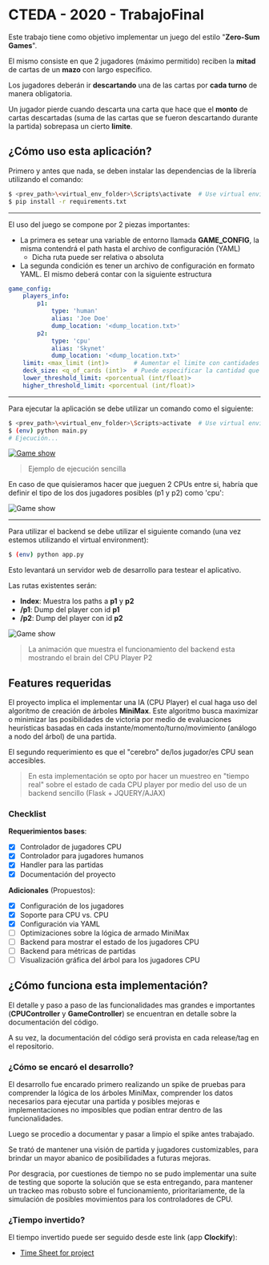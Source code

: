 # CTEDA - 2020 - TrabajoFinal

Este trabajo tiene como objetivo implementar un juego del estilo "**Zero-Sum Games**".

El mismo consiste en que 2 jugadores (máximo permitido) reciben la **mitad** de cartas de un **mazo** con largo especifico.

Los jugadores deberán ir **descartando** una de las cartas por **cada turno** de manera obligatoria.

Un jugador pierde cuando descarta una carta que hace que el **monto** de cartas descartadas (suma de las cartas que se fueron descartando durante la partida) sobrepasa un cierto **limite**.

## ¿Cómo uso esta aplicación?

Primero y antes que nada, se deben instalar las dependencias de la librería utilizando el comando:

````bash
$ <prev_path>\<virtual_env_folder>\Scripts\activate  # Use virtual environment
$ pip install -r requirements.txt
````

---------

El uso del juego se compone por 2 piezas importantes:

- La primera es setear una variable de entorno llamada **GAME_CONFIG**, la misma contendrá el path hasta el archivo de configuración (YAML)
  - Dicha ruta puede ser relativa o absoluta
- La segunda condición es tener un archivo de configuración en formato YAML. El mismo deberá contar con la siguiente estructura

````yaml
game_config:
    players_info:
        p1: 
            type: 'human'
            alias: 'Joe Doe'
            dump_location: '<dump_location.txt>'
        p2: 
            type: 'cpu'
            alias: 'Skynet'
            dump_location: '<dump_location.txt>'
    limit: <max_limit (int)>       # Aumentar el limite con cantidades de cartas cada vez mas altas reducen drasticamente el rendimiento
    deck_size: <q_of_cards (int)>  # Puede especificar la cantidad que quiera, recuerde que cuantas mas cartas mas computación requerirá el programa
    lower_threshold_limit: <porcentual (int/float)>
    higher_threshold_limit: <porcentual (int/float)>
````

---------

Para ejecutar la aplicación se debe utilizar un comando como el siguiente:

````bash
$ <prev_path>\<virtual_env_folder>\Scripts>activate  # Use virtual environment
$ (env) python main.py
# Ejecución...
````

[![Game show](https://gyazo.com/32e466adeb5fd04161b3f383f2ae4c2e/raw)]()

> Ejemplo de ejecución sencilla

En caso de que quisieramos hacer que jueguen 2 CPUs entre si, habría que definir el tipo de los dos jugadores posibles (p1 y p2) como 'cpu':

![Game show](https://gyazo.com/206c825671ca976b8d51879084831754/raw)

--------

Para utilizar el backend se debe utilizar el siguiente comando (una vez estemos utilizando el virtual environment):

````bash
$ (env) python app.py
````

Esto levantará un servidor web de desarrollo para testear el aplicativo.

Las rutas existentes serán:

- **Index**: Muestra los paths a **p1** y **p2**
- **/p1**: Dump del player con id **p1**
- **/p2**: Dump del player con id **p2**

![Game show](https://gyazo.com/dcca411f988d57f89570e93e325ec026/raw)

> La animación que muestra el funcionamiento del backend esta mostrando el brain del CPU Player P2

## Features requeridas

El proyecto implica el implementar una IA (CPU Player) el cual haga uso del algoritmo de creación de árboles **MiniMax**. Este algoritmo busca maximizar o minimizar las posibilidades de victoria por medio de evaluaciones heurísticas basadas en cada instante/momento/turno/movimiento (análogo a nodo del árbol) de una partida.

El segundo requerimiento es que el "cerebro" de/los jugador/es CPU sean accesibles.

> En esta implementación se opto por hacer un muestreo en "tiempo real" sobre el estado de cada CPU player por medio del uso de un backend sencillo (Flask + JQUERY/AJAX)

### Checklist

**Requerimientos bases**:

- [x] Controlador de jugadores CPU
- [x] Controlador para jugadores humanos
- [x] Handler para las partidas
- [x] Documentación del proyecto

**Adicionales** (Propuestos):

- [x] Configuración de los jugadores
- [x] Soporte para CPU vs. CPU
- [x] Configuración via YAML
- [ ] Optimizaciones sobre la lógica de armado MiniMax
- [ ] Backend para mostrar el estado de los jugadores CPU
- [ ] Backend para métricas de partidas
- [ ] Visualización gráfica del árbol para los jugadores CPU

## ¿Cómo funciona esta implementación?

El detalle y paso a paso de las funcionalidades mas grandes e importantes (**CPUController** y **GameController**) se encuentran en detalle sobre la documentación del código.

A su vez, la documentación del código será provista en cada release/tag en el repositorio.

### ¿Cómo se encaró el desarrollo?

El desarrollo fue encarado primero realizando un spike de pruebas para comprender la lógica de los árboles MiniMax, comprender los datos necesarios para ejecutar una partida y posibles mejoras e implementaciones no imposibles que podían entrar dentro de las funcionalidades.

Luego se procedio a documentar y pasar a limpio el spike antes trabajado.

Se trató de mantener una visión de partida y jugadores customizables, para brindar un mayor abanico de posibilidades a futuras mejoras.

Por desgracia, por cuestiones de tiempo no se pudo implementar una suite de testing que soporte la solución que se esta entregando, para mantener un trackeo mas robusto sobre el funcionamiento, prioritariamente, de la simulación de posibles movimientos para los controladores de CPU.

### ¿Tiempo invertido?

El tiempo invertido puede ser seguido desde este link (app **Clockify**):

- [Time Sheet for project](https://clockify.me/shared/5f1bd7322f10102b0002b22b)

